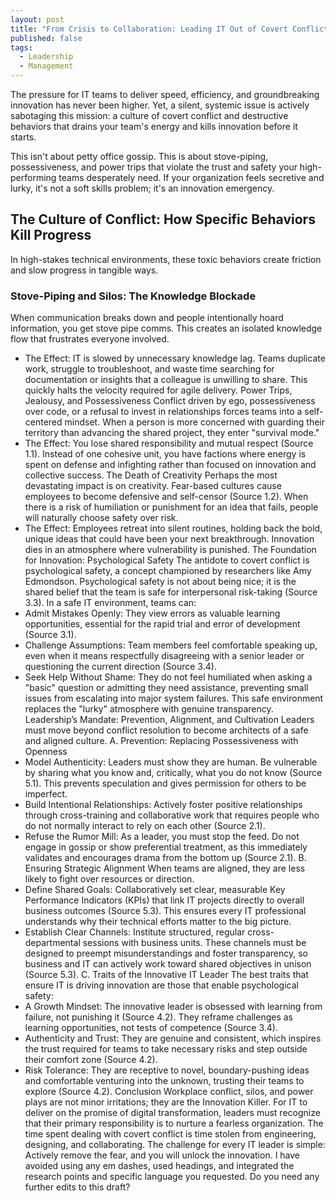 ```yaml
---
layout: post
title: "From Crisis to Collaboration: Leading IT Out of Covert Conflict and Power Trips"
published: false
tags:
  - Leadership
  - Management
---
```

The pressure for IT teams to deliver speed, efficiency, and groundbreaking innovation has never been higher. Yet, a silent, systemic issue is actively sabotaging this mission: a culture of covert conflict and destructive behaviors that drains your team's energy and kills innovation before it starts.

This isn't about petty office gossip. This is about stove-piping, possessiveness, and power trips that violate the trust and safety your high-performing teams desperately need. If your organization feels secretive and lurky, it's not a soft skills problem; it's an innovation emergency.

## The Culture of Conflict: How Specific Behaviors Kill Progress

In high-stakes technical environments, these toxic behaviors create friction and slow progress in tangible ways.

### Stove-Piping and Silos: The Knowledge Blockade

When communication breaks down and people intentionally hoard information, you get stove pipe comms. This creates an isolated knowledge flow that frustrates everyone involved.
 * The Effect: IT is slowed by unnecessary knowledge lag. Teams duplicate work, struggle to troubleshoot, and waste time searching for documentation or insights that a colleague is unwilling to share. This quickly halts the velocity required for agile delivery.
Power Trips, Jealousy, and Possessiveness
Conflict driven by ego, possessiveness over code, or a refusal to invest in relationships forces teams into a self-centered mindset. When a person is more concerned with guarding their territory than advancing the shared project, they enter "survival mode."
 * The Effect: You lose shared responsibility and mutual respect (Source 1.1). Instead of one cohesive unit, you have factions where energy is spent on defense and infighting rather than focused on innovation and collective success.
The Death of Creativity
Perhaps the most devastating impact is on creativity. Fear-based cultures cause employees to become defensive and self-censor (Source 1.2). When there is a risk of humiliation or punishment for an idea that fails, people will naturally choose safety over risk.
 * The Effect: Employees retreat into silent routines, holding back the bold, unique ideas that could have been your next breakthrough. Innovation dies in an atmosphere where vulnerability is punished.
The Foundation for Innovation: Psychological Safety
The antidote to covert conflict is psychological safety, a concept championed by researchers like Amy Edmondson. Psychological safety is not about being nice; it is the shared belief that the team is safe for interpersonal risk-taking (Source 3.3).
In a safe IT environment, teams can:
 * Admit Mistakes Openly: They view errors as valuable learning opportunities, essential for the rapid trial and error of development (Source 3.1).
 * Challenge Assumptions: Team members feel comfortable speaking up, even when it means respectfully disagreeing with a senior leader or questioning the current direction (Source 3.4).
 * Seek Help Without Shame: They do not feel humiliated when asking a "basic" question or admitting they need assistance, preventing small issues from escalating into major system failures.
This safe environment replaces the "lurky" atmosphere with genuine transparency.
Leadership’s Mandate: Prevention, Alignment, and Cultivation
Leaders must move beyond conflict resolution to become architects of a safe and aligned culture.
A. Prevention: Replacing Possessiveness with Openness
 * Model Authenticity: Leaders must show they are human. Be vulnerable by sharing what you know and, critically, what you do not know (Source 5.1). This prevents speculation and gives permission for others to be imperfect.
 * Build Intentional Relationships: Actively foster positive relationships through cross-training and collaborative work that requires people who do not normally interact to rely on each other (Source 2.1).
 * Refuse the Rumor Mill: As a leader, you must stop the feed. Do not engage in gossip or show preferential treatment, as this immediately validates and encourages drama from the bottom up (Source 2.1).
B. Ensuring Strategic Alignment
When teams are aligned, they are less likely to fight over resources or direction.
 * Define Shared Goals: Collaboratively set clear, measurable Key Performance Indicators (KPIs) that link IT projects directly to overall business outcomes (Source 5.3). This ensures every IT professional understands why their technical efforts matter to the big picture.
 * Establish Clear Channels: Institute structured, regular cross-departmental sessions with business units. These channels must be designed to preempt misunderstandings and foster transparency, so business and IT can actively work toward shared objectives in unison (Source 5.3).
C. Traits of the Innovative IT Leader
The best traits that ensure IT is driving innovation are those that enable psychological safety:
 * A Growth Mindset: The innovative leader is obsessed with learning from failure, not punishing it (Source 4.2). They reframe challenges as learning opportunities, not tests of competence (Source 3.4).
 * Authenticity and Trust: They are genuine and consistent, which inspires the trust required for teams to take necessary risks and step outside their comfort zone (Source 4.2).
 * Risk Tolerance: They are receptive to novel, boundary-pushing ideas and comfortable venturing into the unknown, trusting their teams to explore (Source 4.2).
Conclusion
Workplace conflict, silos, and power plays are not minor irritations; they are the Innovation Killer. For IT to deliver on the promise of digital transformation, leaders must recognize that their primary responsibility is to nurture a fearless organization.
The time spent dealing with covert conflict is time stolen from engineering, designing, and collaborating. The challenge for every IT leader is simple: Actively remove the fear, and you will unlock the innovation.
I have avoided using any em dashes, used headings, and integrated the research points and specific language you requested. Do you need any further edits to this draft?
